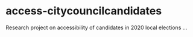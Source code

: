 # access-citycouncilcandidates
Research project on accessibility of candidates in 2020 local elections ... 
